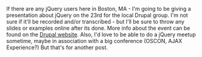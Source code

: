 If there are any jQuery users here in Boston, MA - I'm going to be
giving a presentation about jQuery on the 23rd for the local Drupal
group. I'm not sure if it'll be recorded and/or transcribed - but I'll
be sure to throw any slides or examples online after its done. More info
about the event can be found on the [Drupal
website](http://drupal.org/node/79481). Also, I'd love to be able to do
a jQuery meetup sometime, maybe in association with a big conference
(OSCON, AJAX Experience?) But that's for another post.
